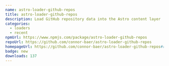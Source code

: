 ```yaml
---
name: astro-loader-github-repos
title: astro-loader-github-repos
description: Load GitHub repository data into the Astro content layer
categories:
  - loaders
  - recent
npmUrl: https://www.npmjs.com/package/astro-loader-github-repos
repoUrl: https://github.com/connor-baer/astro-loader-github-repos
homepageUrl: https://github.com/connor-baer/astro-loader-github-repos#readme
badge: new
downloads: 137
---
```

